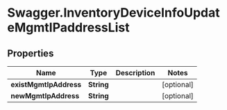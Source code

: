 # Swagger.InventoryDeviceInfoUpdateMgmtIPaddressList

## Properties
Name | Type | Description | Notes
------------ | ------------- | ------------- | -------------
**existMgmtIpAddress** | **String** |  | [optional] 
**newMgmtIpAddress** | **String** |  | [optional] 


